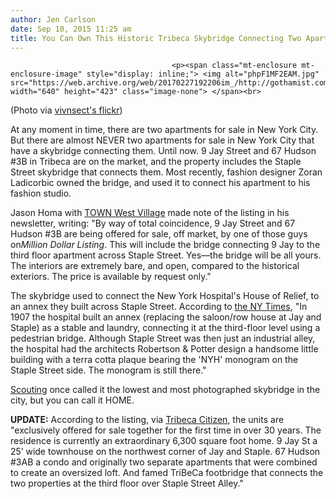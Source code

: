 ```yaml
---
author: Jen Carlson
date: Sep 10, 2015 11:25 am
title: You Can Own This Historic Tribeca Skybridge Connecting Two Apartments
---
```


	
										<p><span class="mt-enclosure mt-enclosure-image" style="display: inline;"> <img alt="phpF1MF2EAM.jpg" src="https://web.archive.org/web/20170227192206im_/http://gothamist.com/attachments/arts_jen/phpF1MF2EAM.jpg" width="640" height="423" class="image-none"> </span><br>
<span class="photo_caption">(Photo via <a href="https://web.archive.org/web/20170227192206/https://www.flickr.com/photos/vivnsect/6198232183/in/photolist-cyPVdJ-gFYe1h-arHyu8">vivnsect&apos;s flickr</a>)</span></p>

<p>At any moment in time, there are two apartments for sale in New York City. But there are almost NEVER two apartments for sale in New York City that have a skybridge connecting them. Until now. 9 Jay Street and 67 Hudson #3B in Tribeca are on the market, and the property includes the Staple Street skybridge that connects them. Most recently, fashion designer Zoran Ladicorbic owned the bridge, and used it to connect his apartment to his fashion studio.</p>

<p>Jason Homa with <a href="https://web.archive.org/web/20170227192206/http://www.townrealestate.com/">TOWN West Village</a> made note of the listing in his newsletter, writing: &quot;By way of total coincidence, 9 Jay Street and 67 Hudson #3B are being offered for sale, off market, by one of those guys on<em>Million Dollar Listing</em>. This will include the bridge connecting 9 Jay to the third floor apartment across Staple Street. Yes&#x2014;the bridge will be all yours. The interiors are extremely bare, and open, compared to the historical exteriors. The price is available by request only.&quot;</p>

<p>The skybridge used to connect the New York Hospital&apos;s House of Relief, to an annex they built across Staple Street. According to <a href="https://web.archive.org/web/20170227192206/http://www.nytimes.com/2001/02/18/realestate/streetscapes-staple-street-in-tribeca-a-brief-walk-through-manhattan-old-and-new.html">the NY Times</a>, &quot;In 1907 the hospital built an annex (replacing the saloon/row house at Jay and Staple) as a stable and laundry, connecting it at the third-floor level using a pedestrian bridge. Although Staple Street was then just an industrial alley, the hospital had the architects Robertson &amp; Potter design a handsome little building with a terra cotta plaque bearing the &apos;NYH&apos; monogram on the Staple Street side. The monogram is still there.&quot;</p>

<p><a href="https://web.archive.org/web/20170227192206/http://www.scoutingny.com/in-search-of-manhattans-last-remaining-skybridges/">Scouting</a> once called it the lowest and most photographed skybridge in the city, but you can call it HOME.</p>

<p><strong>UPDATE:</strong> According to the listing, via <a href="https://web.archive.org/web/20170227192206/http://tribecacitizen.com/2015/09/10/the-staple-street-skybridge-is-for-sale/">Tribeca Citizen</a>, the units are &quot;exclusively offered for sale together for the first time in over 30 years. The residence is currently an extraordinary 6,300 square foot home. 9 Jay St a 25&#x2019; wide townhouse on the northwest corner of Jay and Staple. 67 Hudson #3AB a condo and originally two separate apartments that were combined to create an oversized loft. And famed TriBeCa footbridge that connects the two properties at the third floor over Staple Street Alley.&quot;</p>					
										
									
				